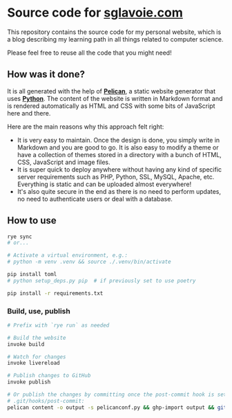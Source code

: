 # Source code for [sglavoie.com](https://www.sglavoie.com/)

This repository contains the source code for my personal website, which is a blog describing my learning path in all things related to computer science.

Please feel free to reuse all the code that you might need!

## How was it done?

It is all generated with the help of **[Pelican](https://github.com/getpelican/pelican)**, a static website generator that uses **[Python](https://www.python.org/)**. The content of the website is written in Markdown format and is rendered automatically as HTML and CSS with some bits of JavaScript here and there.

Here are the main reasons why this approach felt right:

- It is very easy to maintain. Once the design is done, you simply write in Markdown and you are good to go. It is also easy to modify a theme or have a collection of themes stored in a directory with a bunch of HTML, CSS, JavaScript and image files.
- It is super quick to deploy anywhere without having any kind of specific server requirements such as PHP, Python, SSL, MySQL, Apache, etc. Everything is static and can be uploaded almost everywhere!
- It's also quite secure in the end as there is no need to perform updates, no need to authenticate users or deal with a database.

## How to use

```bash
rye sync
# or...

# Activate a virtual environment, e.g.:
# python -m venv .venv && source ./.venv/bin/activate

pip install toml
# python setup_deps.py pip  # if previously set to use poetry

pip install -r requirements.txt
```

### Build, use, publish

```bash
# Prefix with `rye run` as needed

# Build the website
invoke build

# Watch for changes
invoke livereload

# Publish changes to GitHub
invoke publish

# Or publish the changes by committing once the post-commit hook is set up
# .git/hooks/post-commit:
pelican content -o output -s pelicanconf.py && ghp-import output && git push origin gh-pages
```
